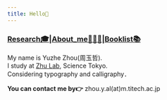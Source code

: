 ```yaml
---
title: Hello👋
---
```

### [Research🎓](https://cooh2.github.io/Quartz/Research)|[About_me🧑🏻‍💻](https://cooh2.github.io/Quartz/About_me)|[Booklist📚](https://cooh2.github.io/Quartz/Booklist)

My name is Yuzhe Zhou(周玉哲).<br>I study at [Zhu Lab](https://lab.zhuxinru.com/), Science Tokyo.<br>Considering typography and calligraphy．  

**You can contact me by👉** zhou.y.al(at)m.titech.ac.jp